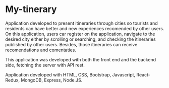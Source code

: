 # My-tinerary
Application developed to present itineraries through cities so tourists and residents can have better and new experiences recomended by other users. On this application, users
car register on the application, navigate to the desired city either by scrolling or searching, and checking the itineraries published by other users. Besides, those itineraries
can receive recomendations and comentaties.

This application was developed with both the front end and the backend side, fetching the server with API rest.

Application developed with HTML, CSS, Bootstrap, Javascript, React-Redux, MongoDB, Express, Node.JS.
